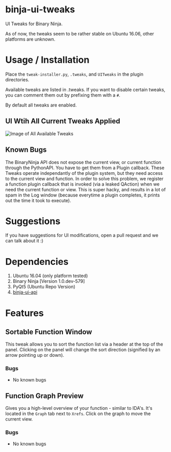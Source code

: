 # binja-ui-tweaks
UI Tweaks for Binary Ninja.

As of now, the tweaks seem to be rather stable on Ubuntu 16.06, other platforms are unknown.

# Usage / Installation

Place the `tweak-installer.py`, `.tweaks`, and `UITweaks` in the plugin directories. 

Available tweaks are listed in .tweaks. If you want to disable certain tweaks, you can comment them out by prefixing them with a `#`. 

By default all tweaks are enabled.

## UI Wtih All Current Tweaks Applied 

![Image of All Available Tweaks](http://i.imgur.com/eyiojnd.png)

## Known Bugs

The BinaryNinja API does not expose the current view, or current function through the PythonAPI. You have to get them from a Plugin callback. These Tweaks operate independantly of the plugin system, but they need access to the current view and function. In order to solve this problem, we register a function plugin callback that is invoked (via a leaked QAction) when we need the current function or view. This is super hacky, and results in a lot of spam in the Log window (because everytime a plugin completes, it prints out the time it took to execute).

# Suggestions

If you have suggestions for UI modifications, open a pull request and we can talk about it :)

# Dependencies 

1. Ubuntu 16.04 (only platform tested)
2. Binary Ninja [Version 1.0.dev-579]
3. PyQt5 (Ubuntu Repo Version)
4. [binja-ui-api](http://www.github.com/nbsdx/binja-ui-api)

# Features

## Sortable Function Window

This tweak allows you to sort the function list via a header at the top of the panel. Clicking on the panel will change the sort direction (signified by an arrow pointing up or down).

### Bugs

* No known bugs

## Function Graph Preview

Gives you a high-level overview of your function - similar to IDA's. It's located in the `Graph` tab next to `Xrefs`. Click on the graph to move the current view.

### Bugs

* No known bugs
